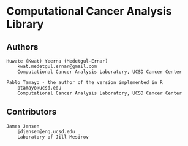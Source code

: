 Computational Cancer Analysis Library
================================================================================

Authors
--------------------------------------------------------------------------------
    Huwate (Kwat) Yeerna (Medetgul-Ernar)
        kwat.medetgul.ernar@gmail.com
        Computational Cancer Analysis Laboratory, UCSD Cancer Center

    Pablo Tamayo - the author of the version implemented in R
        ptamayo@ucsd.edu
        Computational Cancer Analysis Laboratory, UCSD Cancer Center

Contributors
--------------------------------------------------------------------------------

    James Jensen
        jdjensen@eng.ucsd.edu
        Laboratory of Jill Mesirov
